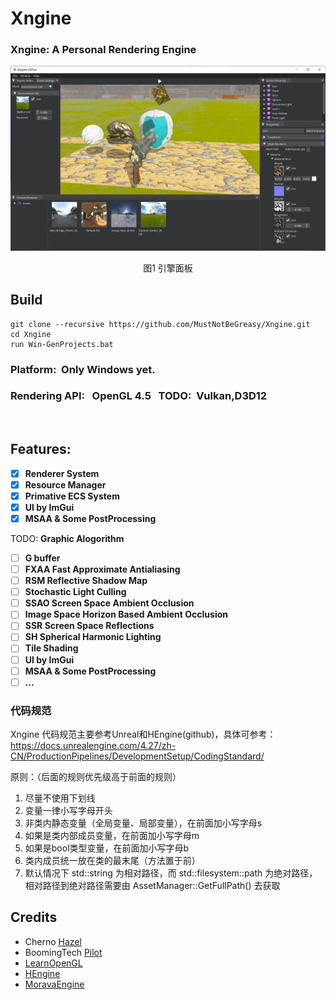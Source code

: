 # Xngine
### Xngine: A Personal Rendering Engine

<div align=center>
<img src="Picture/XngineShowing.png"> 

图1 引擎面板
</div>


## Build
```shell
git clone --recursive https://github.com/MustNotBeGreasy/Xngine.git
cd Xngine
run Win-GenProjects.bat
```
### Platform: &nbsp;Only Windows yet.
### Rendering API: &nbsp; OpenGL 4.5&nbsp;&nbsp;&nbsp;TODO:&nbsp;&nbsp;Vulkan,D3D12
<br>

## Features:
- [x] **Renderer System**
- [x] **Resource Manager**
- [x] **Primative ECS System**
- [x] **UI by ImGui**
- [x] **MSAA & Some PostProcessing**

TODO: **Graphic Alogorithm**
- [ ] **G buffer**
- [ ] **FXAA Fast Approximate Antialiasing**
- [ ] **RSM Reflective Shadow Map**
- [ ] **Stochastic Light Culling**
- [ ] **SSAO Screen Space Ambient Occlusion**
- [ ] **Image Space Horizon Based Ambient Occlusion**
- [ ] **SSR Screen Space Reflections**
- [ ] **SH Spherical Harmonic Lighting**
- [ ] **Tile Shading**
- [ ] **UI by ImGui**
- [ ] **MSAA & Some PostProcessing**
- [ ] **...**

### 代码规范
Xngine 代码规范主要参考Unreal和HEngine(github)，具体可参考：
https://docs.unrealengine.com/4.27/zh-CN/ProductionPipelines/DevelopmentSetup/CodingStandard/

原则：（后面的规则优先级高于前面的规则）
1. 尽量不使用下划线
1. 变量一律小写字母开头
1. 非类内静态变量（全局变量、局部变量），在前面加小写字母s
1. 如果是类内部成员变量，在前面加小写字母m
1. 如果是bool类型变量，在前面加小写字母b
1. 类内成员统一放在类的最末尾（方法置于前）
1. 默认情况下 std::string 为相对路径，而 std::filesystem::path 为绝对路径，相对路径到绝对路径需要由 AssetManager::GetFullPath() 去获取

## Credits
* Cherno [Hazel](https://github.com/TheCherno/Hazel)
* BoomingTech [Pilot](https://github.com/BoomingTech/Pilot)
* [LearnOpenGL](https://github.com/JoeyDeVries/LearnOpenGL)
* [HEngine](https://github.com/hebohang/HEngine)
* [MoravaEngine](https://github.com/dtrajko/MoravaEngine)
